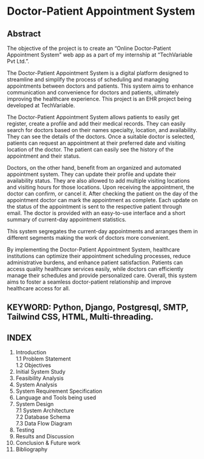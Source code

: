 # Doctor-Patient Appointment System

## Abstract

The objective of the project is to create an “Online Doctor-Patient Appointment System” web app as a part of my internship at “TechVariable Pvt Ltd.”.

The Doctor-Patient Appointment System is a digital platform designed to streamline and simplify the process of scheduling and managing appointments between doctors and patients. This system aims to enhance communication and convenience for doctors and patients, ultimately improving the healthcare experience. This project is an EHR project being developed at TechVariable.

The Doctor-Patient Appointment System allows patients to easily get register, create a profile and add their medical records. They can easily search for doctors based on their names specialty, location, and availability. They can see the details of the doctors. Once a suitable doctor is selected, patients can request an appointment at their preferred date and visiting location of the doctor. The patient can easily see the history of the appointment and their status.

Doctors, on the other hand, benefit from an organized and automated appointment system. They can update their profile and update their availability status. They are also allowed to add multiple visiting locations and visiting hours for those locations. Upon receiving the appointment, the doctor can confirm, or cancel it. After checking the patient on the day of the appointment doctor can mark the appointment as complete. Each update on the status of the appointment is sent to the respective patient through email. The doctor is provided with an easy-to-use interface and a short summary of current-day appointment statistics.

This system segregates the current-day appointments and arranges them in different segments making the work of doctors more convenient.

By implementing the Doctor-Patient Appointment System, healthcare institutions can optimize their appointment scheduling processes, reduce administrative burdens, and enhance patient satisfaction. Patients can access quality healthcare services easily, while doctors can efficiently manage their schedules and provide personalized care. Overall, this system aims to foster a seamless doctor-patient relationship and improve healthcare access for all.

## KEYWORD: Python, Django, Postgresql, SMTP, Tailwind CSS, HTML, Multi-threading.

## INDEX
1.	Introduction		
1.1	Problem Statement  
1.2	Objectives  
2.	Initial System Study		
3.	Feasibility Analysis
4.	System Analysis 	
5.	System Requirement Specification	
6.	Language and Tools being used	
7.	System Design	
7.1	System Architecture    
7.2	Database Schema        
7.3	Data Flow Diagram    
8.	Testing 
9.	Results and Discussion     
10.	Conclusion & Future work   
11.	Bibliography	  
